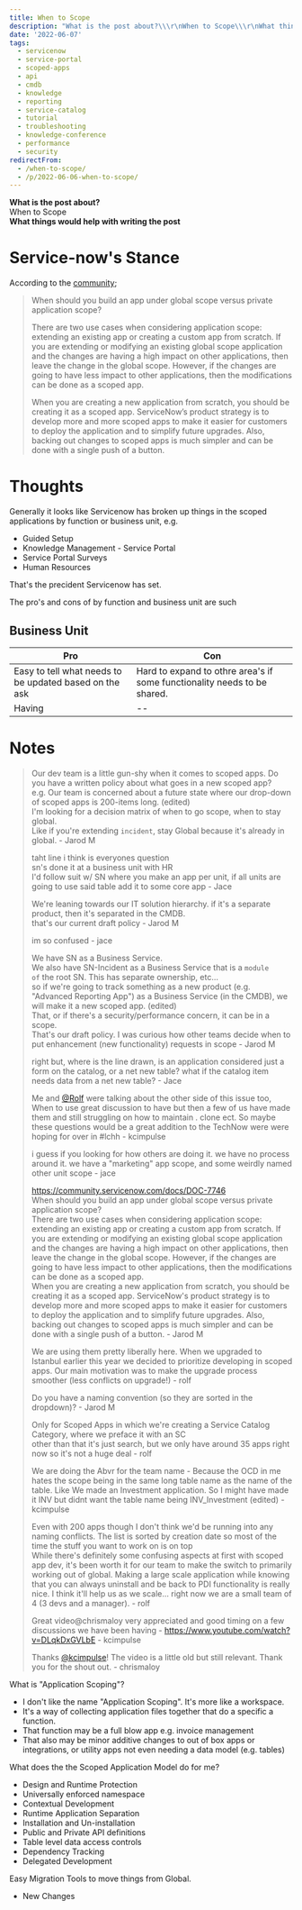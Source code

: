 ```yaml
---
title: When to Scope
description: "What is the post about?\\\r\nWhen to Scope\\\r\nWhat things would help with writing the post\r\n\r\n# Service-now's Stance\r\n\r\nAccording to the\_community;\r\n\r\n> When sho..."
date: '2022-06-07'
tags:
  - servicenow
  - service-portal
  - scoped-apps
  - api
  - cmdb
  - knowledge
  - reporting
  - service-catalog
  - tutorial
  - troubleshooting
  - knowledge-conference
  - performance
  - security
redirectFrom:
  - /when-to-scope/
  - /p/2022-06-06-when-to-scope/
---
```


<!--StartFragment-->

**What is the post about?**\
When to Scope\
**What things would help with writing the post**

# Service-now's Stance

According to the [community](https://community.servicenow.com/docs/DOC-7746);

> When should you build an app under global scope versus private application scope?
>
> There are two use cases when considering application scope: extending an existing app or creating a custom app from scratch. If you are extending or modifying an existing global scope application and the changes are having a high impact on other applications, then leave the change in the global scope. However, if the changes are going to have less impact to other applications, then the modifications can be done as a scoped app.
>
> When you are creating a new application from scratch, you should be creating it as a scoped app. ServiceNow’s product strategy is to develop more and more scoped apps to make it easier for customers to deploy the application and to simplify future upgrades. Also, backing out changes to scoped apps is much simpler and can be done with a single push of a button.

# Thoughts

Generally it looks like Servicenow has broken up things in the scoped applications by function or business unit, e.g.

* Guided Setup
* Knowledge Management - Service Portal
* Service Portal Surveys
* Human Resources

That's the precident Servicenow has set.

The pro's and cons of by function and business unit are such

## Business Unit

| Pro                                                    | Con                                                                      |
| ------------------------------------------------------ | ------------------------------------------------------------------------ |
| Easy to tell what needs to be updated based on the ask | Hard to expand to othre area's if some functionality needs to be shared. |
| Having                                                 | \--                                                                      |

# Notes

> Our dev team is a little gun-shy when it comes to scoped apps. Do you have a written policy about what goes in a new scoped app?\
> e.g. Our team is concerned about a future state where our drop-down of scoped apps is 200-items long. (edited)\
> I'm looking for a decision matrix of when to go scope, when to stay global.\
> Like if you're extending `incident`, stay Global because it's already in global. - Jarod M
>
> taht line i think is everyones question\
> sn's done it at a business unit with HR\
> I'd follow suit w/ SN where you make an app per unit, if all units are going to use said table add it to some core app - Jace
>
> We're leaning towards our IT solution hierarchy. if it's a separate product, then it's separated in the CMDB.\
> that's our current draft policy - Jarod M
>
> im so confused - jace
>
> We have SN as a Business Service.\
> We also have SN-Incident as a Business Service that is a `module of` the root SN. This has separate ownership, etc...\
> so if we're going to track something as a new product (e.g. "Advanced Reporting App") as a Business Service (in the CMDB), we will make it a new scoped app. (edited)\
> That, or if there's a security/performance concern, it can be in a scope.\
> That's our draft policy. I was curious how other teams decide when to put enhancement (new functionality) requests in scope - Jarod M
>
> right but, where is the line drawn, is an application considered just a form on the catalog, or a net new table? what if the catalog item needs data from a net new table? - Jace
>
> Me and [@Rolf](https://github.com/Rolf) were talking about the other side of this issue too, When to use great discussion to have but then a few of us have made them and still struggling on how to maintain . clone ect. So maybe these questions would be a great addition to the TechNow were were hoping for over in #lchh - kcimpulse
>
> i guess if you looking for how others are doing it. we have no process around it. we have a "marketing" app scope, and some weirdly named other unit scope - jace
>
> <https://community.servicenow.com/docs/DOC-7746>\
> When should you build an app under global scope versus private application scope?\
> There are two use cases when considering application scope: extending an existing app or creating a custom app from scratch. If you are extending or modifying an existing global scope application and the changes are having a high impact on other applications, then leave the change in the global scope. However, if the changes are going to have less impact to other applications, then the modifications can be done as a scoped app.\
> When you are creating a new application from scratch, you should be creating it as a scoped app. ServiceNow's product strategy is to develop more and more scoped apps to make it easier for customers to deploy the application and to simplify future upgrades. Also, backing out changes to scoped apps is much simpler and can be done with a single push of a button. - Jarod M
>
> We are using them pretty liberally here. When we upgraded to Istanbul earlier this year we decided to prioritize developing in scoped apps. Our main motivation was to make the upgrade process smoother (less conflicts on upgrade!) - rolf
>
> Do you have a naming convention (so they are sorted in the dropdown)? - Jarod M
>
> Only for Scoped Apps in which we're creating a Service Catalog Category, where we preface it with an SC\
> other than that it's just search, but we only have around 35 apps right now so it's not a huge deal - rolf
>
> We are doing the Abvr for the team name - Because the OCD in me hates the scope being in the same long table name as the name of the table. Like We made an Investment application. So I might have made it INV but didnt want the table name being INV_Investment (edited) - kcimpulse
>
> Even with 200 apps though I don't think we'd be running into any naming conflicts. The list is sorted by creation date so most of the time the stuff you want to work on is on top\
> While there's definitely some confusing aspects at first with scoped app dev, it's been worth it for our team to make the switch to primarily working out of global. Making a large scale application while knowing that you can always uninstall and be back to PDI functionality is really nice. I think it'll help us as we scale... right now we are a small team of 4 (3 devs and a manager). - rolf
>
> Great video@chrismaloy very appreciated and good timing on a few discussions we have been having - <https://www.youtube.com/watch?v=DLqkDxGVLbE> - kcimpulse
>
> Thanks [@kcimpulse](https://github.com/kcimpulse)! The video is a little old but still relevant. Thank you for the shout out. - chrismaloy

What is "Application Scoping"?

* I don't like the name "Application Scoping". It's more like a workspace.
* It's a way of collecting application files together that do a specific a function.
* That function may be a full blow app e.g. invoice management
* That also may be minor additive changes to out of box apps or integrations, or utility apps not even needing a data model (e.g. tables)

What does the the Scoped Application Model do for me?

* Design and Runtime Protection
* Universally enforced namespace
* Contextual Development
* Runtime Application Separation
* Installation and Un-installation
* Public and Private API definitions
* Table level data access controls
* Dependency Tracking
* Delegated Development

Easy Migration Tools to move things from Global.

* New Changes

<!--EndFragment-->